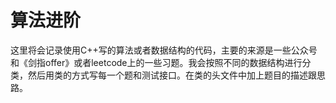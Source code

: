 # 算法进阶

这里将会记录使用C++写的算法或者数据结构的代码，主要的来源是一些公众号和《剑指offer》或者leetcode上的一些习题。我会按照不同的数据结构进行分类，然后用类的方式写每一个题和测试接口。在类的头文件中加上题目的描述跟思路。



